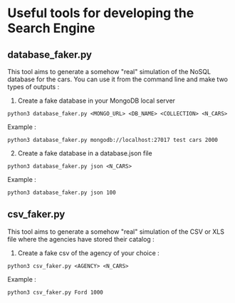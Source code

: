 # Useful tools for developing the Search Engine

## database_faker.py

This tool aims to generate a somehow "real" simulation of the NoSQL database for the cars. You can use it from the command line and make two types of outputs :

1. Create a fake database in your MongoDB local server

`python3 database_faker.py <MONGO_URL> <DB_NAME> <COLLECTION> <N_CARS> `

Example :

`python3 database_faker.py mongodb://localhost:27017 test cars 2000 `

2. Create a fake database in a database.json file

`python3 database_faker.py json <N_CARS>`

Example :

`python3 database_faker.py json 100`

## csv_faker.py

This tool aims to generate a somehow "real" simulation of the CSV or XLS file where the agencies have stored their catalog :

1. Create a fake csv of the agency of your choice :

`python3 csv_faker.py <AGENCY> <N_CARS>`

Example :

`python3 csv_faker.py Ford 1000`
